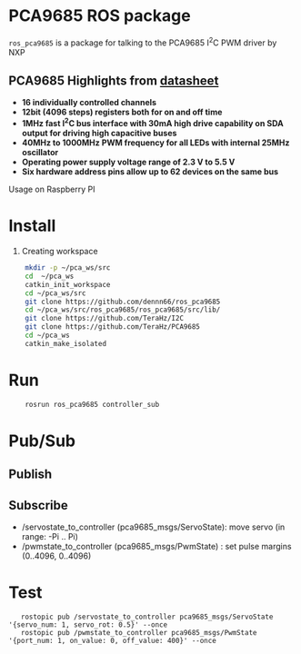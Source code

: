 PCA9685 ROS package
=======

`ros_pca9685` is a package  for talking to the PCA9685 I<sup>2</sup>C PWM driver by NXP

PCA9685 Highlights from [datasheet](http://www.nxp.com/documents/data_sheet/PCA9685.pdf)
--------

*	**16 individually controlled channels**
*	**12bit (4096 steps) registers both for on and off time**
*	**1MHz fast I<sup>2</sup>C bus interface with 30mA high drive capability on SDA output for driving high capacitive buses**
*	**40MHz to 1000MHz PWM frequency for all LEDs with internal 25MHz oscillator**
*	**Operating power supply voltage range of 2.3 V to 5.5 V**
*	**Six hardware address pins allow up to 62 devices on the same bus**

Usage on Raspberry PI

Install
===============

1. Creating workspace

```bash
    mkdir -p ~/pca_ws/src
    cd  ~/pca_ws
    catkin_init_workspace
    cd ~/pca_ws/src
    git clone https://github.com/dennn66/ros_pca9685
    cd ~/pca_ws/src/ros_pca9685/ros_pca9685/src/lib/
    git clone https://github.com/TeraHz/I2C
    git clone https://github.com/TeraHz/PCA9685
    cd ~/pca_ws
    catkin_make_isolated
```
Run
================

```bash
    rosrun ros_pca9685 controller_sub
```

Pub/Sub
=================

Publish
-----------

Subscribe
-----------
* /servostate_to_controller (pca9685_msgs/ServoState): move servo (in range: -Pi .. Pi)
* /pwmstate_to_controller   (pca9685_msgs/PwmState)  : set pulse margins (0..4096, 0..4096)

Test
=================

```
   rostopic pub /servostate_to_controller pca9685_msgs/ServoState '{servo_num: 1, servo_rot: 0.5}' --once
   rostopic pub /pwmstate_to_controller pca9685_msgs/PwmState '{port_num: 1, on_value: 0, off_value: 400}' --once

```

